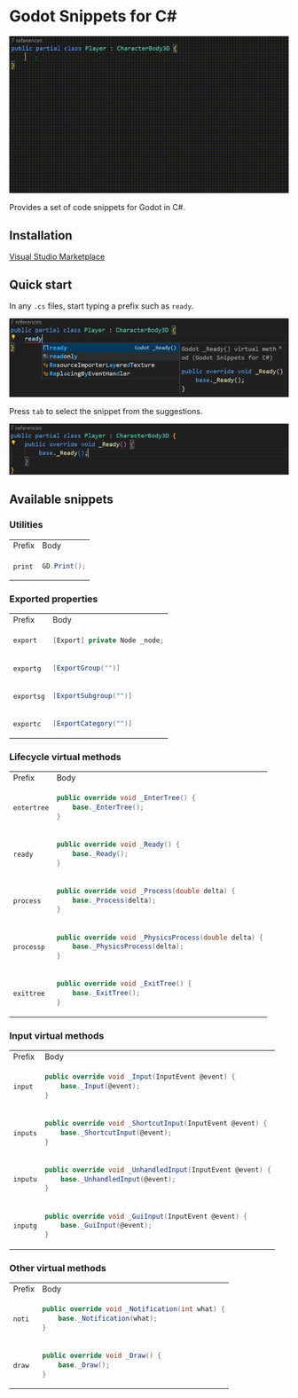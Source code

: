 # Godot Snippets for C#

![Showcase](docs/images/showcase.gif)

Provides a set of code snippets for Godot in C#.

## Installation

[Visual Studio Marketplace](https://marketplace.visualstudio.com/items?itemName=altamkp.godot-snippets-vscode-csharp)

## Quick start

In any `.cs` files, start typing a prefix such as `ready`.

![Suggestions](docs/images/suggestions.png)

Press `tab` to select the snippet from the suggestions.

![Ready](docs/images/ready.png)

## Available snippets

### Utilities

<table>
<tr>
<td> Prefix </td> <td> Body </td>
</tr>
<tr>
<td>

`print`

</td>
<td>

```csharp
GD.Print();
```

</td>
</tr>
</table>

### Exported properties

<table>
<tr>
<td> Prefix </td> <td> Body </td>
</tr>
<tr>
<td>

`export`

</td>
<td>

```csharp
[Export] private Node _node;
```

</td>
</tr>
<tr>
<td>

`exportg`

</td>
<td>

```csharp
[ExportGroup("")]
```

</td>
</tr>
<tr>
<td>

`exportsg`

</td>
<td>

```csharp
[ExportSubgroup("")]
```

</td>
</tr>
<tr>
<td>

`exportc`

</td>
<td>

```csharp
[ExportCategory("")]
```

</td>
</tr>
</table>

### Lifecycle virtual methods

<table>
<tr>
<td> Prefix </td> <td> Body </td>
</tr>
<tr>
<td>

`entertree`

</td>
<td>

```csharp
public override void _EnterTree() {
    base._EnterTree();
}
```

</td>
</tr>
<tr>
<td>

`ready`

</td>
<td>

```csharp
public override void _Ready() {
    base._Ready();
}
```

</td>
</tr>
<tr>
<td>

`process`

</td>
<td>

```csharp
public override void _Process(double delta) {
    base._Process(delta);
}
```

</td>
</tr>
<tr>
<td>

`processp`

</td>
<td>

```csharp
public override void _PhysicsProcess(double delta) {
    base._PhysicsProcess(delta);
}
```

</td>
</tr>
<tr>
<td>

`exittree`

</td>
<td>

```csharp
public override void _ExitTree() {
    base._ExitTree();
}
```

</td>
</tr>
</table>

### Input virtual methods

<table>
<tr>
<td> Prefix </td> <td> Body </td>
</tr>
<tr>
<td>

`input`

</td>
<td>

```csharp
public override void _Input(InputEvent @event) {
    base._Input(@event);
}
```

</td>
</tr>
<tr>
<td>

`inputs`

</td>
<td>

```csharp
public override void _ShortcutInput(InputEvent @event) {
    base._ShortcutInput(@event);
}
```

</td>
</tr>
<tr>
<td>

`inputu`

</td>
<td>

```csharp
public override void _UnhandledInput(InputEvent @event) {
    base._UnhandledInput(@event);
}
```

</td>
</tr>
<tr>
<td>

`inputg`

</td>
<td>

```csharp
public override void _GuiInput(InputEvent @event) {
    base._GuiInput(@event);
}
```

</td>
</tr>
</table>

### Other virtual methods

<table>
<tr>
<td> Prefix </td> <td> Body </td>
</tr>
<tr>
<td>

`noti`

</td>
<td>

```csharp
public override void _Notification(int what) {
    base._Notification(what);
}
```

</td>
</tr>
<tr>
<td>

`draw`

</td>
<td>

```csharp
public override void _Draw() {
    base._Draw();
}
```

</td>
</tr>
</table>
